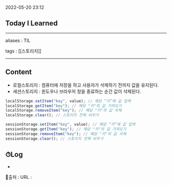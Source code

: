 2022-05-20 23:12
## Today I Learned
---
aliases : TIL

tags : [[스토리지]]

---

## Content
- 로컬스토리지 : 컴퓨터에 저장을 하고 사용자가 삭제하기 전까지 값을 유지된다.
- 세션스토리지 : 윈도우나 브라우저 창을 종료하는 순간 값이 삭제된다.

```Javascript
localStorage.setItem("key", value); // 해당 “키”에 값 입력 
localStorage.getItem("key"); // 해당 "키"의 값 가져오기 
localStorage.removeItem("key"); // 해당 "키"의 값 삭제 
localStorage.clear(); // 스토리지 전체 비우기 

sessionStorage.setItem("key", value); // 해당 “키”에 값 입력 
sessionStorage.getItem("key"); // 해당 "키"의 값 가져오기 
sessionStorage.removeItem("key"); // 해당 "키"의 값 삭제 
sessionStorage.clear(); // 스토리지 전체 비우기
```

## ⏱Log
-


📙출처 :
URL :